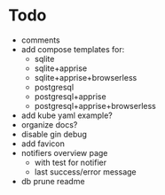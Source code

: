 # Todo
- comments
- add compose templates for:
    - sqlite
    - sqlite+apprise
    - sqlite+apprise+browserless
    - postgresql
    - postgresql+apprise
    - postgresql+apprise+browserless
- add kube yaml example?
- organize docs?
- disable gin debug
- add favicon
- notifiers overview page
    - with test for notifier
    - last success/error message
- db prune readme